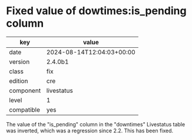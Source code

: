 [//]: # (werk v2)
# Fixed value of dowtimes:is_pending column

key        | value
---------- | ---
date       | 2024-08-14T12:04:03+00:00
version    | 2.4.0b1
class      | fix
edition    | cre
component  | livestatus
level      | 1
compatible | yes

The value of the "is_pending" column in the "downtimes" Livestatus table was
inverted, which was a regression since 2.2. This has been fixed.
